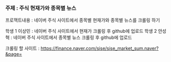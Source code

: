 ### 주제 : 주식 현재가와 종목별 뉴스

프로잭트내용 : 네이버 주식 사이트에서 종목별 현재가와 종목별 뉴스를 크롤링 하기

학생 1 이상민 : 네이버 주식 사이트에서 현재가 크롤링 후 github에 업로드
학생 2 안성혁 : 네이버 주식 사이트에서 종목별 뉴스 크롤링 후 github에 업로드

크롤링 할 사이트 : https://finance.naver.com/sise/sise_market_sum.naver?&page=


